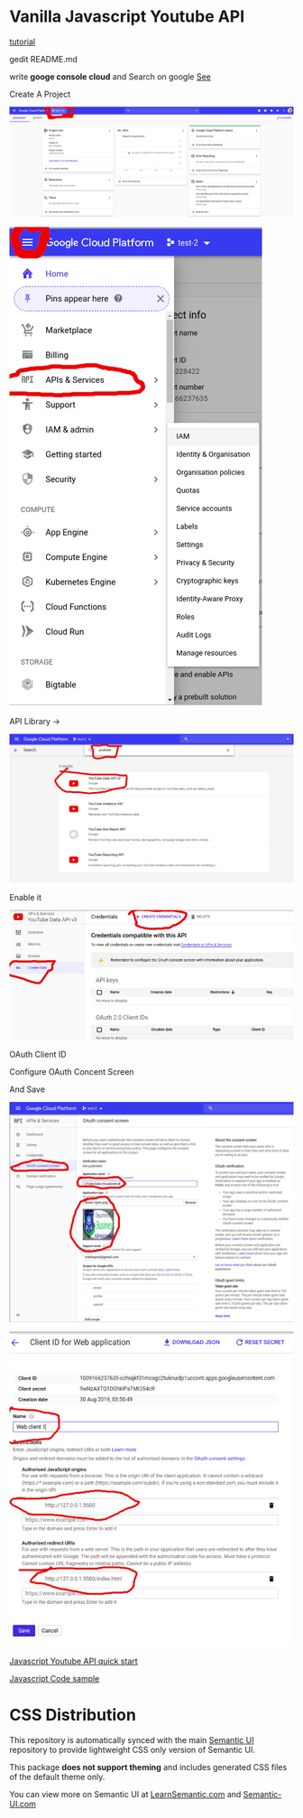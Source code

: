 # Vanilla Javascript Youtube API

[tutorial](https://www.youtube.com/watch?v=r-yxNNO1EI8)

gedit README.md


write **googe console cloud** and Search on google [See](https://console.cloud.google.com/home/dashboard?project=test-2-228422&folder=&organizationId=)

Create A Project

 ![Create project](img/Screenshot_1.png)

 ![Enable api services](img/Screenshot_2.png)

API Library ->

 ![Youtube API](img/Screenshot_3.png)

Enable it

 ![API Key](img/Screenshot_4.png)

OAuth Client ID

Configure OAuth Concent Screen

And Save

 ![Consent Screen Setup](img/Screenshot_5.png)

 ![Consent Screen Setup](img/Screenshot_6.png)



 [Javascript Youtube API quick start](https://developers.google.com/youtube/v3/quickstart/js)

 [Javascript Code sample](https://developers.google.com/youtube/v3/code_samples/code_snippets?apix=true)

 

 












 # CSS  Distribution

This repository is automatically synced with the main [Semantic UI](https://github.com/Semantic-Org/Semantic-UI) repository to provide lightweight CSS only version of Semantic UI.

This package **does not support theming** and includes generated CSS files of the default theme only.

You can view more on Semantic UI at [LearnSemantic.com](http://www.learnsemantic.com) and [Semantic-UI.com](http://www.semantic-ui.com)

